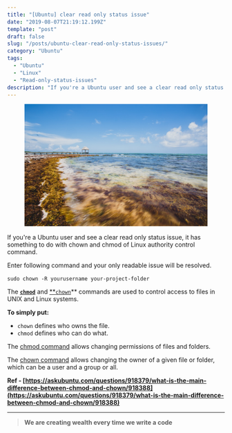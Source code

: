 ```yaml
---
title: "[Ubuntu] clear read only status issue"
date: "2019-08-07T21:19:12.199Z"
template: "post"
draft: false
slug: "/posts/ubuntu-clear-read-only-status-issues/"
category: "Ubuntu"
tags:
  - "Ubuntu"
  - "Linux"
  - "Read-only-status-issues"
description: "If you're a Ubuntu user and see a clear read only status issue,"
---
```


<figure>
    <img src="/media/20190807-photo1.jpeg" alt="unsplash-film">
    <!-- <figcaption>Splendid</figcaption> -->
</figure>

If you're a Ubuntu user and see a clear read only status issue, it has something to do with chown and chmod of Linux authority control command.

Enter following command and your only readable issue will be resolved.

    sudo chown -R yourusername your-project-folder

The **[`chmod`](https://www.unixtutorial.org/commands/chmod)** and [\*\*`chown`](https://www.unixtutorial.org/commands/chown)\*\* commands are used to control access to files in UNIX and Linux systems.

**To simply put:**

- `chown` defines who owns the file.
- `chmod` defines who can do what.

The [chmod command](https://www.unixtutorial.org/commands/chmod) allows changing permissions of files and folders.

The [chown command](https://www.unixtutorial.org/commands/chown) allows changing the owner of a given file or folder, which can be a user and a group or all.

**Ref - [https://askubuntu.com/questions/918379/what-is-the-main-difference-between-chmod-and-chown/918388](https://askubuntu.com/questions/918379/what-is-the-main-difference-between-chmod-and-chown/918388)**

---

> **We are creating wealth every time we write a code**
